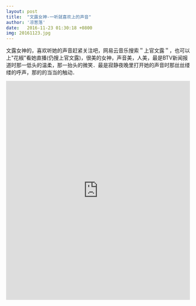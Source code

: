```yaml
---
layout: post
title:  "文露女神-一听就喜欢上的声音"
author: '凉葱落'
date:   2016-11-23 01:30:18 +0800
img: 20161123.jpg
---
```

文露女神的，喜欢听她的声音赶紧关注吧，网易云音乐搜索＂上官文露＂，也可以上"花椒"看她直播(仍搜上官文露)，很美的女神，声音美，人美，最是BTV新闻报道时那一低头的温柔，那一抬头的微笑．最是寂静夜晚里打开她的声音时那丝丝缕缕的呼声，那的的当当的触动．
<iframe frameborder="0" src="http://music.163.com/outchain/player?type=4&id=1791002&auto=1&height=430" allowfullscreen style="width:100%;height:600px"></iframe>

